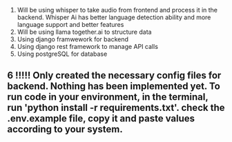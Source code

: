 1. Will be using whisper to take audio from frontend and process it in the backend. Whisper Ai has better language detection ability and more language support and better features
2. Will be using llama together.ai to structure data
3. Using django framwework for backend
4. Using django rest framework to manage API calls
5. Using postgreSQL for database
   
## 6 !!!!! Only created the necessary config files for backend. Nothing has been implemented yet. To run code in your environment, in the terminal, run 'python install -r requirements.txt'.  check the .env.example file, copy it and paste values according to your system.
